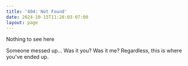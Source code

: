 ```yaml
---
title: '404: Not Found'
date: 2024-10-15T11:28:03-07:00
layout: page
---
```

Nothing to see here

Someone messed up... Was it you? Was it me? Regardless, this is where you've ended up.
